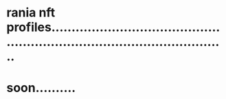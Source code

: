 # rania nft profiles.................................................................................................
# soon..........
